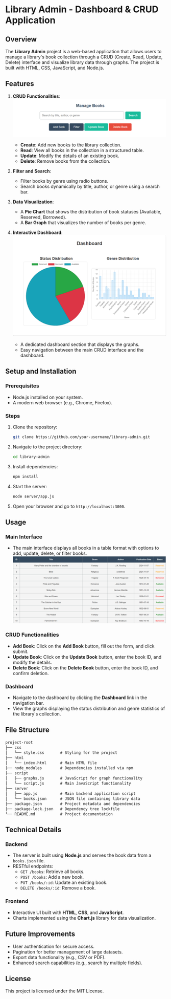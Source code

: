 # Library Admin - Dashboard & CRUD Application

## Overview

The **Library Admin** project is a web-based application that allows users to manage a library's book collection through a CRUD (Create, Read, Update, Delete) interface and visualize library data through graphs. The project is built with HTML, CSS, JavaScript, and Node.js.

## Features

1. **CRUD Functionalities**:
   ![crud Screenshot](imgsREADME/crud.png)


   - **Create**: Add new books to the library collection.
   - **Read**: View all books in the collection in a structured table.
   - **Update**: Modify the details of an existing book.
   - **Delete**: Remove books from the collection.

3. **Filter and Search**:

   - Filter books by genre using radio buttons.
   - Search books dynamically by title, author, or genre using a search bar.

4. **Data Visualization**:

   - A **Pie Chart** that shows the distribution of book statuses (Available, Reserved, Borrowed).
   - A **Bar Graph** that visualizes the number of books per genre.

5. **Interactive Dashboard**:
   ![Dashboard Screenshot](imgsREADME/dashboard.png)
   - A dedicated dashboard section that displays the graphs.
   - Easy navigation between the main CRUD interface and the dashboard.
     

## Setup and Installation

### Prerequisites

- Node.js installed on your system.
- A modern web browser (e.g., Chrome, Firefox).

### Steps

1. Clone the repository:
   ```bash
   git clone https://github.com/your-username/library-admin.git
   ```
2. Navigate to the project directory:
   ```bash
   cd library-admin
   ```
3. Install dependencies:
   ```bash
   npm install
   ```
4. Start the server:
   ```bash
   node server/app.js
   ```
5. Open your browser and go to `http://localhost:3000`.

## Usage

### Main Interface

- The main interface displays all books in a table format with options to add, update, delete, or filter books.
![table Screenshot](imgsREADME/table.png)

### CRUD Functionalities

- **Add Book**: Click on the **Add Book** button, fill out the form, and click submit.
- **Update Book**: Click on the **Update Book** button, enter the book ID, and modify the details.
- **Delete Book**: Click on the **Delete Book** button, enter the book ID, and confirm deletion.

### Dashboard

- Navigate to the dashboard by clicking the **Dashboard** link in the navigation bar.
- View the graphs displaying the status distribution and genre statistics of the library's collection.

## File Structure

```
project-root
├── css
│   └── style.css       # Styling for the project
├── html
│   └── index.html      # Main HTML file
├── node_modules        # Dependencies installed via npm
├── script
│   ├── graphs.js       # JavaScript for graph functionality
│   └── script.js       # Main JavaScript functionality
├── server
│   ├── app.js          # Main backend application script
│   └── books.json      # JSON file containing library data
├── package.json        # Project metadata and dependencies
├── package-lock.json   # Dependency tree lockfile
└── README.md           # Project documentation

```

## Technical Details

### Backend

- The server is built using **Node.js** and serves the book data from a `books.json` file.
- RESTful endpoints:
  - `GET /books`: Retrieve all books.
  - `POST /books`: Add a new book.
  - `PUT /books/:id`: Update an existing book.
  - `DELETE /books/:id`: Remove a book.

### Frontend

- Interactive UI built with **HTML**, **CSS**, and **JavaScript**.
- Charts implemented using the **Chart.js** library for data visualization.

## Future Improvements

- User authentication for secure access.
- Pagination for better management of large datasets.
- Export data functionality (e.g., CSV or PDF).
- Enhanced search capabilities (e.g., search by multiple fields).

## License

This project is licensed under the MIT License.

